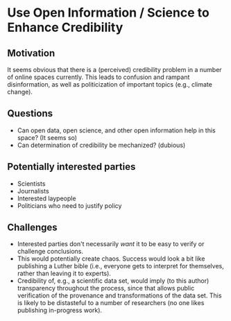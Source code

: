 # Use Open Information / Science to Enhance Credibility

## Motivation

It seems obvious that there is a (perceived) credibility problem in a number of
online spaces currently.  This leads to confusion and rampant disinformation,
as well as politicization of important topics (e.g., climate change).

## Questions

- Can open data, open science, and other open information help in this space?
  (It seems so)
- Can determination of credibility be mechanized? (dubious)

## Potentially interested parties

- Scientists
- Journalists
- Interested laypeople
- Politicians who need to justify policy

## Challenges

- Interested parties don't necessarily _want_ it to be easy to verify or
  challenge conclusions.
- This would potentially create chaos.  Success would look a bit like
  publishing a Luther bible (i.e., everyone gets to interpret for themselves,
  rather than leaving it to experts).
- Credibility of, e.g., a scientific data set, would imply (to this author)
  transparency throughout the process, since that allows public verification of
  the provenance and transformations of the data set.  This is likely to be
  distasteful to a number of researchers (no one likes publishing in-progress
  work).
